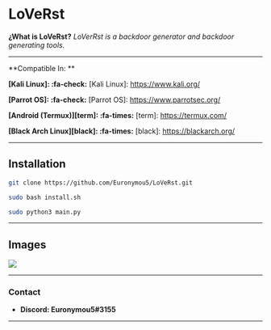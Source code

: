 # LoVeRst
**¿What is LoVeRst?** *LoVerRst is a backdoor generator and backdoor generating tools.*


----

**Compatible In: **

**[Kali Linux]: :fa-check:**
[Kali Linux]: https://www.kali.org/

**[Parrot OS]: :fa-check:**
[Parrot OS]: https://www.parrotsec.org/  

**[Android (Termux)][term]: :fa-times:**
[term]: https://termux.com/

**[Black Arch Linux][black]: :fa-times:**
[black]: https://blackarch.org/

---
## Installation

```bash
git clone https://github.com/Euronymou5/LoVeRst.git
```
```bash
sudo bash install.sh
```
```bash
sudo python3 main.py
```
----

## Images

![](https://media.discordapp.net/attachments/995599976463859713/1028492211966451752/unknown.png?width=429&height=308)

---

### Contact

- **Discord: Euronymou5#3155**

---
